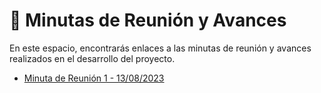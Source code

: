 # 📅 Minutas de Reunión y Avances

En este espacio, encontrarás enlaces a las minutas de reunión y avances realizados en el desarrollo del proyecto.

- [Minuta de Reunión 1 - 13/08/2023](https://github.com/AlejoRetamal/TP-DdeS/blob/main/docs/gesti%C3%B3n%20del%20proyecto/minutas/Minuta%201.md)
